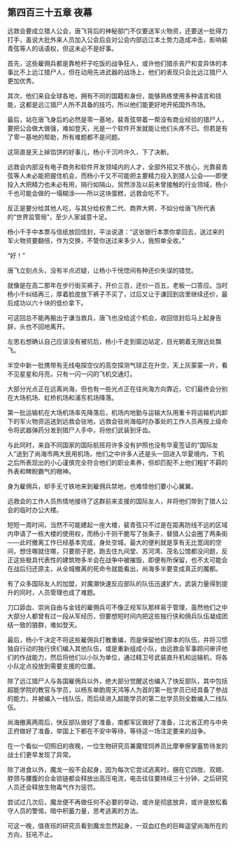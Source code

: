 ## 第四百三十五章 夜幕
远救会要成立猎人公会，唐飞背后的神秘部门不仅要送军火物资，还要送一批得力打手，虽说大批外来人员加入公会后会对公会内部远江本土势力造成冲击，影响裴青弦等人的话语权，但这未必不是好事。

首先，这些雇佣兵都是靠枪杆子吃饭的战争狂人，或许他们猎杀丧尸和变异体的本事比不上远江猎尸人，但在动用先进武器的战场上，他们的表现只会比远江猎尸人更加优秀。

其次，他们来自全球各地，拥有不同的国籍和身份，能够熟练使用多种语言和技能，这都是远江猎尸人所不具备的技巧，所以他们能更好地开拓国外市场。

最后，站在唐飞身后的必然是零一基地，裴青弦带着一帮没有商业经验的猎尸人，要把公会做大做强，难如登天，光是一个软件开发就能让他们头疼不已。但若是有了零一基地的帮助，所有难题都不是问题。

这简直是天上掉馅饼的好事儿，杨小千沉吟许久，下了决断。

远救会内部没有电子商务和软件开发领域内的人才，全部外招又不放心，光靠裴青弦等人未必能把握住机会，而杨小千又不可能把主要精力投入到猎人公会——即使投入大把精力也未必有用，隔行如隔山，贸然涉及以前未曾接触的行业领域，杨小千也可能会做的一塌糊涂——所以这块蛋糕，远救会吃不下。

反正是要分给其他人吃，与其分给权贵二代、商界大鳄，不如分给唐飞所代表的“世界监管局”，至少人家诚意十足。

杨小千手中本票与信纸放回信封，平淡说道：“这张银行本票你拿回去，送过来的军火物资要翻倍，作为交换，不管你送过来多少人，我照单全收。”

“好！”

唐飞立刻点头，没有半点迟疑，让杨小千恍惚间有种还价失误的错觉。

就像是在高二那年在步行街买裤子，开价三百，还价一百五，老板一口答应。当时杨小千纠结再三，厚着脸皮放下裤子不买了，过后又让于谦回到店里继续还价，最后成功以六十块的低价拿下。

可这回总不能再搬出于谦当救兵，唐飞也没给这个机会，收回信封后马上起身告辞，头也不回地离开。

左思右想确认自己应该没有被坑后，杨小千走到窗边站定，目光朝着无限远处飘飞。

半空中新一批携带有无线电探空仪的高空探测气球正在升空，天上灰蒙蒙一片，看不见星星和月亮，只有一闪一闪的飞机交通灯。

大部分光点正在远离尚海，但也有一些光点正在往尚海方向靠近，它们最终会分别在大场机场、虹桥机场和浦东机场降落。

第一批运输机在大场机场率先降落后，机场内地勤与运输大队用重卡将运输机内卸下的军火物资运送到远救会驻地，远救会驻尚海临时办事处的工作人员再按上级命令将武器弹药分发到猎尸人手中，将他们武装到牙齿。

与此同时，来自不同国家的国际航班将许多没有护照也没有华夏签证的“国际友人”送到了尚海市两大民用机场，他们之中许多人还是头一回进入华夏境内，下机之后所表现出的小心谨慎完全符合他们的职业素养，但却匹配不上他们粗犷不羁的外表和睥睨霸气的眼神。

身为雇佣兵，却手无寸铁地来到雇佣兵禁地，也难怪他们要小心翼翼。

远救会的工作人员热情地接待了这群前来支援的国际友人，并将他们带到了猎人公会的临时办公大楼。

短短一周时间，当然不可能建起一座大楼，裴青弦只不过是在距离防线不远的区域内申请了一栋大楼的使用权，而杨小千则干脆写了张条子，替猎人公会圈了两条街——此时撤离工作已经基本完成，身处空城，最大的便利就是享有无比宽阔的空间，想住哪就住哪，只要胆子肥，跑去住九间堂、苏河湾、茂名公馆都没问题，反正这些极具代表性的建筑物多半会在战争中被摧毁，即便有所保留，也不太可能会在战后归还原主，从全城撤离的死命令就能看出，尚海多半要变成真正的魔都。

有了众多国际友人的加盟，对魔潮快速反应部队的队伍迅速扩大，武装力量得到提升的同时，人员管理也成了难题。

刀口舔血、崇尚自由与金钱的雇佣兵可不像正规军队那样易于管理，虽然他们之中大部分人都曾有过一段从军经历，但要想短时间内把这些独行侠和佣兵队伍凝成团结一致的狼群，难如登天。

最后，杨小千决定不将这些雇佣兵打散重编，而是保留他们原本的队伍，并将习惯独自行动的独行侠们编入其他队伍，或是重新组成小队，由远救会军事顾问审评他们的作战能力，然后将他们以小队为单位，通过精卫号武装直升机和运输机，将各小队定点投放到需要支援的位置。

除了远江猎尸人与各国雇佣兵以外，绝大部分觉醒这也编入了快反部队，其中包括超能学院的教官与学员，以杨东单韵周天鸿等人为首的第一批学员已经具备了参战的能力，并被编入一线队伍，而后续进入超能学员的第二批学员则全数编入二线队伍。

尚海撤离两周后，快反部队做好了准备，南都军区做好了准备，江北省正府与中央正府做好了准备，举国上下都在不安中等待，等待这一场注定要来的战争。

在一个看似一切照旧的夜晚，一位生物研究员兼魔怪饲养员比摩拳擦掌蓄势待发的战士们更早发现了异常。

除了进食以外，魔龙一般不会起身，因为每次它尝试逃离时，捆在它四肢、双翅、脖颈与腰腹的合金锁链都会释放出高压电流，电击往往要持续三十分钟，之后研究人员还会释放生物毒气作为惩罚。

尝试过几次后，魔龙便不再做任何不必要的举动，或许是彻底放弃，或许是放松看守人员的警惕，暗中积蓄力量，思考逃离的方法。

可这一晚，值夜班的研究员看到魔龙忽然起身，一双血红色的巨眸遥望尚海所在的方向，狂吼不止。

